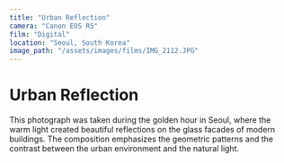 ```yaml
---
title: "Urban Reflection"
camera: "Canon EOS R5"
film: "Digital"
location: "Seoul, South Korea"
image_path: "/assets/images/films/IMG_2112.JPG"
---
```


# Urban Reflection

This photograph was taken during the golden hour in Seoul, where the warm light created beautiful reflections on the glass facades of modern buildings. The composition emphasizes the geometric patterns and the contrast between the urban environment and the natural light.
